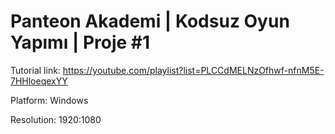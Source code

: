 # Panteon Akademi | Kodsuz Oyun Yapımı | Proje #1
 
Tutorial link: https://youtube.com/playlist?list=PLCCdMELNzOfhwf-nfnM5E-7HHloeqexYY

Platform: Windows

Resolution: 1920:1080
